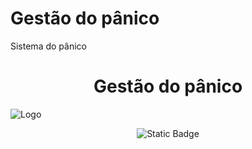 # Gestão do pânico
Sistema do pânico
<h1 align="center"> Gestão do pânico </h1>

![Logo](https://github.com/GuilhermePereira2005/Gest-o-do-p-nico/assets/129389716/62d09a38-0a36-46fb-9cc0-f8c0bc4f6780)
<p align="center">
<img alt="Static Badge" src="https://img.shields.io/badge/https%3A%2F%2Fgithub.com%2FGuilhermePereira2005%2FGest-o-do-p-nico?link=https%3A%2F%2Fgithub.com%2FGuilhermePereira2005%2FGest-o-do-p-nico/">
</p>


